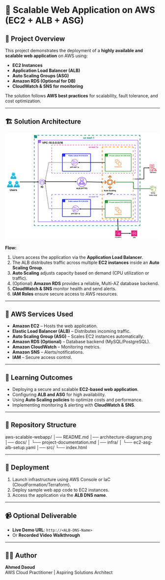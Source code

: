 # 🚀 Scalable Web Application on AWS (EC2 + ALB + ASG)

## 📌 Project Overview
This project demonstrates the deployment of a **highly available and scalable web application** on AWS using:
- **EC2 Instances**
- **Application Load Balancer (ALB)**
- **Auto Scaling Groups (ASG)**
- **Amazon RDS (Optional for DB)**
- **CloudWatch & SNS for monitoring**

The solution follows **AWS best practices** for scalability, fault tolerance, and cost optimization.

---

## 🏗️ Solution Architecture
![Architecture Diagram](./architecture-diagram.png)

**Flow:**
1. Users access the application via the **Application Load Balancer**.
2. The ALB distributes traffic across multiple **EC2 instances** inside an **Auto Scaling Group**.
3. **Auto Scaling** adjusts capacity based on demand (CPU utilization or traffic).
4. (Optional) **Amazon RDS** provides a reliable, Multi-AZ database backend.
5. **CloudWatch & SNS** monitor health and send alerts.
6. **IAM Roles** ensure secure access to AWS resources.

---

## 🔧 AWS Services Used
- **Amazon EC2** – Hosts the web application.
- **Elastic Load Balancer (ALB)** – Distributes incoming traffic.
- **Auto Scaling Group (ASG)** – Scales EC2 instances automatically.
- **Amazon RDS (Optional)** – Database backend (MySQL/PostgreSQL).
- **Amazon CloudWatch** – Monitoring metrics.
- **Amazon SNS** – Alerts/notifications.
- **IAM** – Secure access control.

---

## 🎯 Learning Outcomes
- Deploying a secure and scalable **EC2-based web application**.
- Configuring **ALB and ASG** for high availability.
- Using **Auto Scaling policies** to optimize costs and performance.
- Implementing monitoring & alerting with **CloudWatch & SNS**.

---

## 📂 Repository Structure
aws-scalable-webapp/
│── README.md
│── architecture-diagram.png
│── docs/
│ └── project-documentation.md
│── infra/
│ └── ec2-asg-alb-setup.yaml
│── src/
└── index.html

---

## 🚀 Deployment
1. Launch infrastructure using AWS Console or IaC (CloudFormation/Terraform).
2. Deploy sample web app code to EC2 instances.
3. Access the application via the **ALB DNS name**.

---

## 📹 Optional Deliverable
- **Live Demo URL**: `http://<ALB-DNS-Name>`
- Or **Recorded Video Walkthrough**

---

## 👨‍💻 Author
**Ahmed Daoud**  
AWS Cloud Practitioner | Aspiring Solutions Architect
